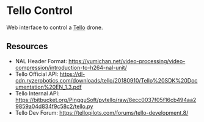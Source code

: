 # Tello Control

Web interface to control a [Tello](https://www.ryzerobotics.com/tello) drone.

## Resources

  * NAL Header Format: https://yumichan.net/video-processing/video-compression/introduction-to-h264-nal-unit/
  * Tello Official API: https://dl-cdn.ryzerobotics.com/downloads/tello/20180910/Tello%20SDK%20Documentation%20EN_1.3.pdf
  * Tello Internal API: https://bitbucket.org/PingguSoft/pytello/raw/8ecc0037f05f16cb494aa29859a04d834f9c58c2/tello.py
  * Tello Dev Forum: https://tellopilots.com/forums/tello-development.8/
